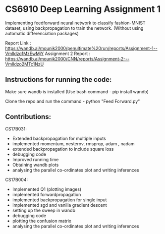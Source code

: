 CS6910 Deep Learning Assignment 1<a name="TOP"></a>
===================
Implementing feedforward neural network to classify fashion-MNIST dataset, using backpropagation to train the network. (Without using automatic differenciation packages) 

Report Link : https://wandb.ai/mounik2000/penultimate%20run/reports/Assignment-1--Vmlldzo1MzEwMjY
Assignment 2 Report : https://wandb.ai/mounik2000/CNN/reports/Assignment-2---Vmlldzo2MTc1NzU

## Instructions for running the code: ##

Make sure wandb is installed (Use bash command - pip install wandb)

Clone the repo and run the command - python "Feed Forward.py"

## Contributions: ##

CS17B031: 
- Extended backpropagation for multiple inputs
- implemented momentum, nesterov, rmsprop, adam , nadam
- extended backpropagation to include square loss
- debugging code
- Improved running time 
- Obtaining wandb plots
- analysing the parallel co-ordinates plot and writing inferences



CS17B004:
 - Implemented Q1 (plotting images)
 - implemented forwardpropagation
 - implemented backpropagation for single input
 - implemented sgd and vanilla gradient descent
 - setting up the sweep in wandb
 - debugging code
 - plotting the confusion matrix
 - analysing the parallel co-ordinates plot and writing inferences


